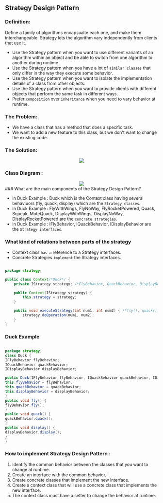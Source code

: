 ## Strategy Design Pattern

### Definition:

Define a family of algorithms encapsualte each one, and make them interchangeable. Strategy lets the algorithm vary independently from clients that use it.

- Use the Strategy pattern when you want to use different variants of an algorithm within an object and be able to switch from one algorithm to another during runtime.
- Use the Strategy pattern when you have a lot of ``similar classes`` that only differ in the way they execute some behavior.
- Use the Strategy pattern when you want to isolate the implementation details of a class from other objects.
- Use the Strategy pattern when you want to provide clients with different objects that perform the same task in different ways.
- Prefer `composition` over `inheritance` when you need to vary behavior at runtime.

### The Problem:

- We have a class that has a method that does a specific task.
- We want to add a new feature to this class, but we don't want to change the existing code.

### The Solution:
<div align="center">
<img src="https://blog.ankitsanghvi.in/content/images/2021/04/strat-cat.jpg">
</div>

### Class Diagram :

<div align="center">
<img src="https://miro.medium.com/max/1400/1*9hN9PDGic_nmL4VOL-B73Q.png">
</div>
### What are the main components of the Strategy Design Pattern?

- In Duck Example : Duck which is the Context class having several behaviuors (fly, quack, display) which are the ``Strategy classes``.
- In Duck Example : FlyWithWings, FlyNoWay, FlyRocketPowered, Quack, Squeak, MuteQuack, DisplayWithWings, DisplayNoWay, DisplayRocketPowered are the ``concrete strategies``.
- In Duck Example : IFlyBehavior, IQuackBehavior, IDisplayBehavior are the ``Strategy interfaces``.


### What kind of relations between parts of the strategy
- Context class ``has a`` reference to a Strategy interfaces.
- Concrete Strategies ``implement`` the Strategy interfaces.


```java

package strategy;

public class Context/*Duck*/ {
    private IStrategy strategy; /*FlyBehavior, QuackBehavior, DisplayBehavior*/

    public Context(IStrategy strategy) {
        this.strategy = strategy;
    }

    public void executeStrategy(int num1, int num2) { /*fly(), quack(), display()*/
        strategy.doOperation(num1, num2);
    }
}

```

### Duck Example

```java

package strategy;
class Duck {
IFlyBehavior flyBehavior;
IQuackBehavior quackBehavior;
IDisplayBehavior displayBehavior;

public Duck(IFlyBehavior flyBehavior, IQuackBehavior quackBehavior, IDisplayBehavior displayBehavior) {
this.flyBehavior = flyBehavior;
this.quackBehavior = quackBehavior;
this.displayBehavior = displayBehavior;
}
public void fly() {
flyBehavior.fly();
}
public void quack() {
quackBehavior.quack();
}
public void display() {
displayBehavior.display();
}
}

```

### How to implement Strategy Design Pattern :
1. Identify the common behavior between the classes that you want to change at runtime.
2. Create an interface with the common behavior.
3. Create concrete classes that implement the new interface.
4. Create a context class that will use a concrete class that implements the new interface.
5. The context class must have a setter to change the behavior at runtime.
